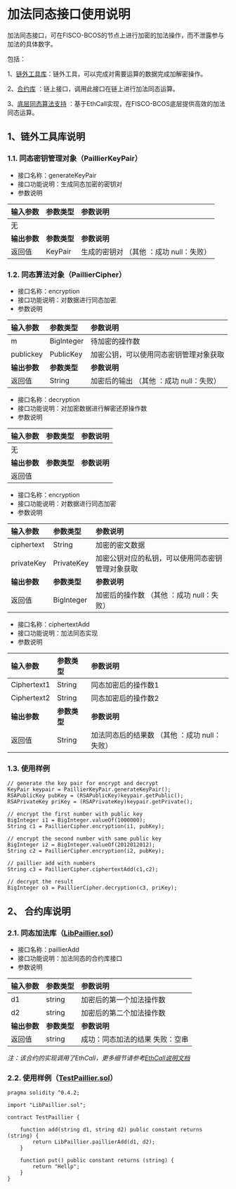 # 加法同态接口使用说明
加法同态接口，可在FISCO-BCOS的节点上进行加密的加法操作，而不泄露参与加法的具体数字。

包括：

1、[链外工具库](https://github.com/FISCO-BCOS/FISCO-BCOS/tree/master/tool/java/Paillier)：链外工具，可以完成对需要运算的数据完成加解密操作。

2、[合约库](https://github.com/FISCO-BCOS/FISCO-BCOS/blob/master/tool/LibPaillier.sol) ：链上接口，调用此接口在链上进行加法同态运算。

3、[底层同态算法支持](https://github.com/FISCO-BCOS/FISCO-BCOS/blob/master/libevm/ethcall/Paillier.cpp) ：基于EthCall实现，在FISCO-BCOS底层提供高效的加法同态运算。

## 1、链外工具库说明

### 1.1. 同态密钥管理对象（PaillierKeyPair）

- 接口名称：generateKeyPair
- 接口功能说明：生成同态加密的密钥对
- 参数说明

| 输入参数     | 参数类型     | 参数说明                       |
| :------- | :------- | :------------------------- |
| 无        |          |                            |
| **输出参数** | **参数类型** | **参数说明**                   |
| 返回值      | KeyPair  | 生成的密钥对 （其他 ：成功    null：失败） |

### 1.2. 同态算法对象（PaillierCipher）

- 接口名称：encryption
- 接口功能说明：对数据进行同态加密
- 参数说明

| 输入参数      | 参数类型       | 参数说明                       |
| :-------- | :--------- | :------------------------- |
| m         | BigInteger | 待加密的操作数                    |
| publickey | PublicKey  | 加密公钥，可以使用同态密钥管理对象获取        |
| **输出参数**  | **参数类型**   | **参数说明**                   |
| 返回值       | String     | 加密后的输出 （其他 ：成功    null：失败） |

- 接口名称：decryption
- 接口功能说明：对加密数据进行解密还原操作数
- 参数说明

| 输入参数     | 参数类型     | 参数说明     |
| :------- | :------- | :------- |
| 无        |          |          |
| **输出参数** | **参数类型** | **参数说明** |
| 返回值      |          |          |

- 接口名称：encryption
- 接口功能说明：对数据进行同态加密
- 参数说明

| 输入参数       | 参数类型       | 参数说明                        |
| :--------- | :--------- | :-------------------------- |
| ciphertext | String     | 加密的密文数据                     |
| privateKey | PrivateKey | 加密公钥对应的私钥，可以使用同态密钥管理对象获取    |
| **输出参数**   | **参数类型**   | **参数说明**                    |
| 返回值        | BigInteger | 加密后的操作数 （其他 ：成功    null：失败） |

- 接口名称：ciphertextAdd
- 接口功能说明：加法同态实现
- 参数说明

| 输入参数        | 参数类型     | 参数说明                          |
| :---------- | :------- | :---------------------------- |
| Ciphertext1 | String   | 同态加密后的操作数1                    |
| Ciphertext2 | String   | 同态加密后的操作数2                    |
| **输出参数**    | **参数类型** | **参数说明**                      |
| 返回值         | String   | 加法同态后的结果数 （其他 ：成功    null：失败） |

### 1.3. 使用样例

```
// generate the key pair for encrypt and decrypt
KeyPair keypair = PaillierKeyPair.generateKeyPair();
RSAPublicKey pubKey = (RSAPublicKey)keypair.getPublic();
RSAPrivateKey priKey = (RSAPrivateKey)keypair.getPrivate();

// encrypt the first number with public key
BigInteger i1 = BigInteger.valueOf(1000000);
String c1 = PaillierCipher.encryption(i1, pubKey);

// encrypt the second number with same public key
BigInteger i2 = BigInteger.valueOf(2012012012);
String c2 = PaillierCipher.encryption(i2, pubKey);

// paillier add with numbers
String c3 = PaillierCipher.ciphertextAdd(c1,c2);

// decrypt the result
BigInteger o3 = PaillierCipher.decryption(c3, priKey);
```


## 2、 合约库说明

### 2.1. 同态加法库（[LibPaillier.sol](https://github.com/FISCO-BCOS/FISCO-BCOS/blob/master/tool/LibPaillier.sol)）

- 接口名称：paillierAdd
- 接口功能说明：加法同态的合约库接口
- 参数说明

| 输入参数     | 参数类型     | 参数说明                |
| :------- | :------- | :------------------ |
| d1       | string   | 加密后的第一个加法操作数        |
| d2       | string   | 加密后的第二个加法操作数        |
| **输出参数** | **参数类型** | **参数说明**            |
| 返回值      | string   | 成功：同态加法的结果    失败：空串 |

*注：该合约的实现调用了EthCall，更多细节请参考[EthCall说明文档](EthCall说明文档.md)*

### 2.2. 使用样例（[TestPaillier.sol](https://github.com/FISCO-BCOS/FISCO-BCOS/blob/master/tool/TestPaillier.sol)）

```
pragma solidity ^0.4.2;

import "LibPaillier.sol";

contract TestPaillier {

    function add(string d1, string d2) public constant returns (string) {
		return LibPaillier.paillierAdd(d1, d2);
    }
	
	function put() public constant returns (string) {
		return "Hellp";
    }
}
```
